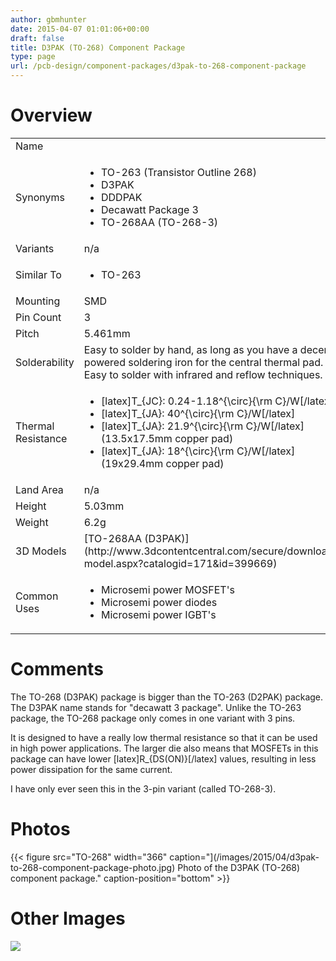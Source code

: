 ```yaml
---
author: gbmhunter
date: 2015-04-07 01:01:06+00:00
draft: false
title: D3PAK (TO-268) Component Package
type: page
url: /pcb-design/component-packages/d3pak-to-268-component-package
---
```


# Overview


<table >
<tbody >
<tr >

<td >Name
</td>

<td > 
</td>
</tr>
<tr >

<td >Synonyms
</td>

<td >



  * TO-263 (Transistor Outline 268)
  * D3PAK
  * DDDPAK
  * Decawatt Package 3
  * TO-268AA (TO-268-3)


</td>
</tr>
<tr >

<td >Variants
</td>

<td >n/a
</td>
</tr>
<tr >

<td >Similar To
</td>

<td >



  * TO-263


</td>
</tr>
<tr >

<td >Mounting
</td>

<td >SMD
</td>
</tr>
<tr >

<td >Pin Count
</td>

<td >3
</td>
</tr>
<tr >

<td >Pitch
</td>

<td >5.461mm
</td>
</tr>
<tr >

<td >Solderability
</td>

<td >Easy to solder by hand, as long as you have a decent powered soldering iron for the central thermal pad. Easy to solder with infrared and reflow techniques.
</td>
</tr>
<tr >

<td >Thermal Resistance
</td>

<td >



  * [latex]T_{JC}: 0.24-1.18^{\circ}{\rm C}/W[/latex]
  * [latex]T_{JA}: 40^{\circ}{\rm C}/W[/latex]
  * [latex]T_{JA}: 21.9^{\circ}{\rm C}/W[/latex] (13.5x17.5mm copper pad)
  * [latex]T_{JA}: 18^{\circ}{\rm C}/W[/latex] (19x29.4mm copper pad)


</td>
</tr>
<tr >

<td >Land Area
</td>

<td >n/a
</td>
</tr>
<tr >

<td >Height
</td>

<td >5.03mm
</td>
</tr>
<tr >

<td >Weight
</td>

<td >6.2g
</td>
</tr>
<tr >

<td >3D Models
</td>

<td >[TO-268AA (D3PAK)](http://www.3dcontentcentral.com/secure/download-model.aspx?catalogid=171&id=399669)
</td>
</tr>
<tr >

<td >Common Uses
</td>

<td >



  * Microsemi power MOSFET's
  * Microsemi power diodes
  * Microsemi power IGBT's


</td>
</tr>
</tbody>
</table>


# Comments




The TO-268 (D3PAK) package is bigger than the TO-263 (D2PAK) package. The D3PAK name stands for "decawatt 3 package". Unlike the TO-263 package, the TO-268 package only comes in one variant with 3 pins.




It is designed to have a really low thermal resistance so that it can be used in high power applications. The larger die also means that MOSFETs in this package can have lower [latex]R_{DS(ON)}[/latex] values, resulting in less power dissipation for the same current.




I have only ever seen this in the 3-pin variant (called TO-268-3).




# Photos


{{< figure src="TO-268" width="366" caption="](/images/2015/04/d3pak-to-268-component-package-photo.jpg) Photo of the D3PAK (TO-268) component package." caption-position="bottom" >}}


# Other Images




![](http://blog.mbedded.ninja/nextgen-attach_to_post/preview/id--5173)





##  
